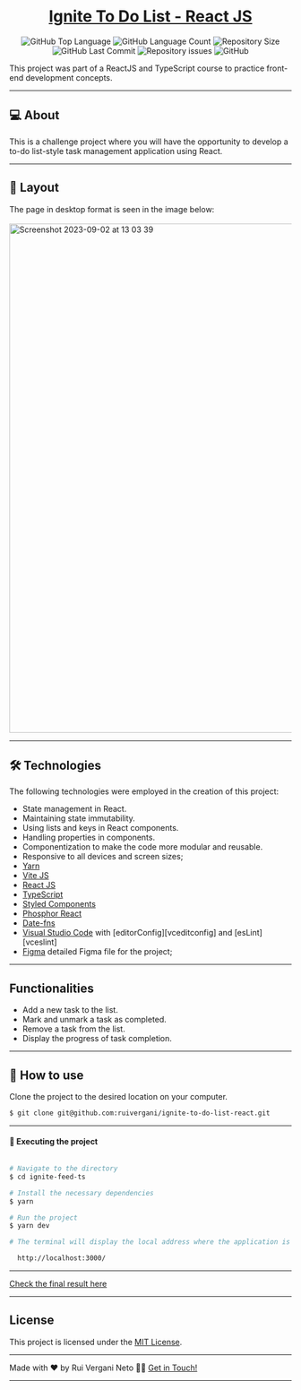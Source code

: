 <p align="center">
  <h1 align="center"><a href="https://ruivergani.github.io/lp-pokemon/">Ignite To Do List - React JS</a></h1>
</p>

<p align="center" margin-top="25px" >
  <img alt="GitHub Top Language" src="https://img.shields.io/github/languages/top/ruivergani/ignite-to-do-list-react">

  <img alt="GitHub Language Count" src="https://img.shields.io/github/languages/count/ruivergani/ignite-to-do-list-react">

  <img alt="Repository Size" src="https://img.shields.io/github/repo-size/ruivergani/ignite-to-do-list-react">

  <img alt="GitHub Last Commit" src="https://img.shields.io/github/last-commit/ruivergani/ignite-to-do-list-react">

  <img alt="Repository issues" src="https://img.shields.io/github/issues/ruivergani/ignite-to-do-list-react">

  <img alt="GitHub" src="https://img.shields.io/github/license/ruivergani/ignite-to-do-list-react">
</p>

This project was part of a ReactJS and TypeScript course to practice front-end development concepts.
___

## 💻 About

This is a challenge project where you will have the opportunity to develop a to-do list-style task management application using React.


___

## 🎨 Layout
The page in desktop format is seen in the image below:
\
\
<img width="909" alt="Screenshot 2023-09-02 at 13 03 39" src="https://github.com/ruivergani/ignite-to-do-list-react/assets/70537459/edecd609-96e7-4923-b752-081ccf4cb355">


___

## 🛠 Technologies

The following technologies were employed in the creation of this project:

- State management in React.
- Maintaining state immutability.
- Using lists and keys in React components.
- Handling properties in components.
- Componentization to make the code more modular and reusable.
- Responsive to all devices and screen sizes;
- [Yarn](https://vitejs.dev/)
- [Vite JS](https://vitejs.dev/)
- [React JS](https://reactjs.org/)
- [TypeScript](https://www.typescriptlang.org/)
- [Styled Components](https://styled-components.com/)
- [Phosphor React](https://phosphoricons.com/)
- [Date-fns](https://date-fns.org/)
- [Visual Studio Code](https://code.visualstudio.com/) with [editorConfig][vceditconfig] and [esLint][vceslint]
- [Figma](https://www.figma.com/file/QngNpEvtTk7XN61PObI3Ro/Ignite-Feed?type=design&node-id=26%3A12&mode=design&t=GL7dPs6g1RYCtsB6-1) detailed Figma file for the project;


___

## Functionalities

- Add a new task to the list.
- Mark and unmark a task as completed.
- Remove a task from the list.
- Display the progress of task completion.
  
___

## 🚀 How to use

Clone the project to the desired location on your computer.

```bash
$ git clone git@github.com:ruivergani/ignite-to-do-list-react.git
```
___

#### 🚧 Executing the project
```bash

# Navigate to the directory
$ cd ignite-feed-ts

# Install the necessary dependencies
$ yarn

# Run the project
$ yarn dev

# The terminal will display the local address where the application is running (something like this):

  http://localhost:3000/

```
___

[Check the final result here]()

___

## License

This project is licensed under the [MIT License](https://opensource.org/license/mit/).
___

Made with ❤️ by Rui Vergani Neto 👋🏽 [Get in Touch!](https://www.linkedin.com/in/ruivergani/)

---

 
